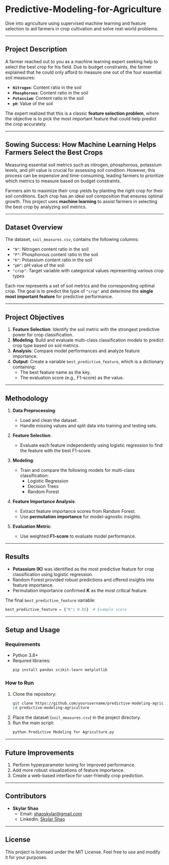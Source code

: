 # **Predictive-Modeling-for-Agriculture**  
Dive into agriculture using supervised machine learning and feature selection to aid farmers in crop cultivation and solve real-world problems.  

---

## **Project Description**  
A farmer reached out to you as a machine learning expert seeking help to select the best crop for his field. Due to budget constraints, the farmer explained that he could only afford to measure one out of the four essential soil measures:  

- **`Nitrogen`**: Content ratio in the soil  
- **`Phosphorous`**: Content ratio in the soil  
- **`Potassium`**: Content ratio in the soil  
- **`pH`**: Value of the soil  

The expert realized that this is a classic **feature selection problem**, where the objective is to pick the most important feature that could help predict the crop accurately.  

---

## **Sowing Success: How Machine Learning Helps Farmers Select the Best Crops**  
Measuring essential soil metrics such as nitrogen, phosphorous, potassium levels, and pH value is crucial for assessing soil condition. However, this process can be expensive and time-consuming, leading farmers to prioritize which metrics to measure based on budget constraints.  

Farmers aim to maximize their crop yields by planting the right crop for their soil conditions. Each crop has an ideal soil composition that ensures optimal growth. This project uses **machine learning** to assist farmers in selecting the best crop by analyzing soil metrics.  

---

## **Dataset Overview**  
The dataset, `soil_measures.csv`, contains the following columns:  
- `"N"`: Nitrogen content ratio in the soil  
- `"P"`: Phosphorous content ratio in the soil  
- `"K"`: Potassium content ratio in the soil  
- `"pH"`: pH value of the soil  
- `"crop"`: Target variable with categorical values representing various crop types  

Each row represents a set of soil metrics and the corresponding optimal crop. The goal is to predict the type of `"crop"` and determine the **single most important feature** for predictive performance.  

---

## **Project Objectives**  
1. **Feature Selection**: Identify the soil metric with the strongest predictive power for crop classification.  
2. **Modeling**: Build and evaluate multi-class classification models to predict crop type based on soil metrics.  
3. **Analysis**: Compare model performances and analyze feature importance.  
4. **Output**: Create a variable `best_predictive_feature`, which is a dictionary containing:  
   - The best feature name as the key.  
   - The evaluation score (e.g., F1-score) as the value.  

---

## **Methodology**  
1. **Data Preprocessing**:  
   - Load and clean the dataset.  
   - Handle missing values and split data into training and testing sets.  

2. **Feature Selection**:  
   - Evaluate each feature independently using logistic regression to find the feature with the best F1-score.  

3. **Modeling**:  
   - Train and compare the following models for multi-class classification:  
     - Logistic Regression  
     - Decision Trees  
     - Random Forest  

4. **Feature Importance Analysis**:  
   - Extract feature importance scores from Random Forest.  
   - Use **permutation importance** for model-agnostic insights.  

5. **Evaluation Metric**:  
   - Use weighted **F1-score** to evaluate model performance.  

---

## **Results**  
- **Potassium (K)** was identified as the most predictive feature for crop classification using logistic regression.  
- Random Forest provided robust predictions and offered insights into feature importance.  
- Permutation importance confirmed **K** as the most critical feature.  

The final `best_predictive_feature` variable:  
```python
best_predictive_feature = {"K": 0.85}  # Example score
```

---

## **Setup and Usage**  

### **Requirements**  
- Python 3.8+  
- Required libraries:  
  ```bash
  pip install pandas scikit-learn matplotlib
  ```  

### **How to Run**  
1. Clone the repository:  
   ```bash
   git clone https://github.com/yourusername/predictive-modeling-agriculture.git
   cd predictive-modeling-agriculture
   ```  
2. Place the dataset (`soil_measures.csv`) in the project directory.  
3. Run the main script:  
   ```bash
   python Predictive Modeling for Agriculture.py
   ```  

---

## **Future Improvements**  
1. Perform hyperparameter tuning for improved performance.  
2. Add more robust visualizations of feature importance.  
3. Create a web-based interface for user-friendly crop prediction.  

---

## **Contributors**  
- **Skylar Shao**  
  - Email: shaoskylar@gmail.com  
  - LinkedIn: [Skylar Shao](https://www.linkedin.com/in/zhenghong-shao-b18aa8220/)  

---

## **License**  
This project is licensed under the MIT License. Feel free to use and modify it for your purposes.  

